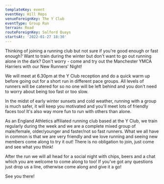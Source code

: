 ```yaml
---
templateKey: event
eventKey: Hill Reps
venueForeignKey: The Y Club
eventType: Group Run
terrain: Road
routeForeignKey: Salford Quays
startsAt: '2022-01-27 18:30'
---
```

Thinking of joining a running club but not sure if you're good enough or fast enough? Want to train during the winter 
but don't want to go out running alone in the dark? Don't worry - come and try out the Manchester YMCA Harriers with 
our New Runners' Night!

We will meet at 6.30pm at the Y Club reception and do a quick warm up before going out for a short run in different 
pace groups. All levels of runners will be catered for so no one will be left behind and you don't need to worry about 
being too fast or too slow.

In the midst of early winter sunsets and cold weather, running with a group is much safer, it will keep you motivated 
and you'll meet lots of friendly faces too! It's also way more fun to run with others than alone.

As an England Athletics affiliated running club based at the Y Club, we train regularly during the week and we are a 
complete mixed group of male/female, older/younger and faster/not so fast runners. What we all have in common is that 
we are very friendly and we love running and seeing new members come along to try it out! There is no obligation to join, 
just come and see what you think!

After the run we will all head for a social night with chips, beers and a chat which you are welcome to come along to too!
If you've got any questions just drop us a line, otherwise come along and give it a go!

See you there!
